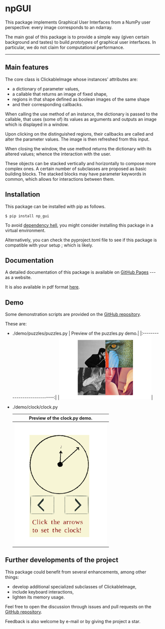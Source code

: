 # npGUI

This package implements Graphical User Interfaces from a NumPy user
perspective: every image corresponds to an ndarray.

The main goal of this package is to provide a 
simple way (given certain background and tastes) to build *prototypes* of graphical user interfaces.
In particular, we do not claim for computational performance.

---
## Main features
The core class is
ClickableImage whose instances' attributes are: 


* a dictionary of parameter values,
* a callable that returns an image of fixed shape,
* regions in that shape defined as boolean images of the same shape 
* and their corresponding callbacks.

When calling the use method of an instance,
the dictionary is passed to the callable, that uses (some of) its values
as arguments and outputs an image which is displayed in a window.

Upon clicking on the distinguished regions, their callbacks are called
and alter the parameter values. The image is then refreshed from this 
input.

When closing the window, the use method returns the dictionary with
its altered values; whence the interaction with the user.

These objects can be stacked vertically and horizontally to compose more
complex ones. A certain number of subclasses are proposed as basic 
building blocks. The stacked blocks may have parameter keywords in common,
which allows for interactions between them.

## Installation
This package can be installed with pip as follows.

```
$ pip install np_gui
```


To avoid [dependency hell](https://en.wikipedia.org/wiki/Dependency_hell),
you might consider installing this package in a virtual environment.

Alternatively, you can check the pyproject.toml file to see if this package is
compatible with your setup ; which is likely.

## Documentation

A detailed documentation of this package is available on 
[GitHub Pages](https://completementgaga.github.io/npGUI/) --- as a website.

It is also available in pdf format
[here](https://github.com/completementgaga/npGUI/blob/master/sphinx/build/latex/npgui.pdf).


## Demo

Some demonstration scripts are provided on the [GitHub repository](https://github.com/completementgaga/npGUI).

These are:
* ./demo/puzzles/puzzles.py 
    | Preview of the puzzles.py demo.|
    |:-----------------------------:|
    |<img src="https://github.com/completementgaga/npGUI/raw/master/screenshots/puzzles_screenshot.png"  width="300em" title="clock.py preview">|

* ./demo/clock/clock.py

    | Preview of the clock.py demo.|
    |:-----------------------------:|
    |<img src="https://github.com/completementgaga/npGUI/raw/master/screenshots/clock_screenshot.png"  width="300em" title="clock.py preview">|

## Further developments of the project
This package could benefit from several enhancements, among other things:
 
 * develop additional specialized subclasses of ClickableImage,
 * include keyboard interactions,
 * lighten its memory usage.

Feel free to open the discussion through issues and pull requests on the [GitHub repository](https://github.com/completementgaga/npGUI).

Feedback is also welcome by e-mail or by giving the project a star.















